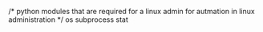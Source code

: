 /* python modules that are required for a linux admin for autmation in linux administration */
os
subprocess
stat

